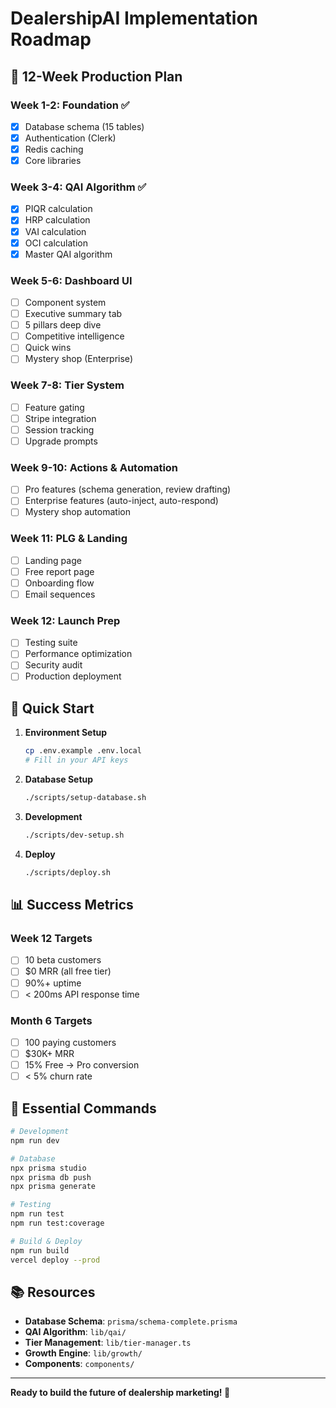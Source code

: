 # DealershipAI Implementation Roadmap

## 🎯 12-Week Production Plan

### Week 1-2: Foundation ✅
- [x] Database schema (15 tables)
- [x] Authentication (Clerk)
- [x] Redis caching
- [x] Core libraries

### Week 3-4: QAI Algorithm ✅
- [x] PIQR calculation
- [x] HRP calculation  
- [x] VAI calculation
- [x] OCI calculation
- [x] Master QAI algorithm

### Week 5-6: Dashboard UI
- [ ] Component system
- [ ] Executive summary tab
- [ ] 5 pillars deep dive
- [ ] Competitive intelligence
- [ ] Quick wins
- [ ] Mystery shop (Enterprise)

### Week 7-8: Tier System
- [ ] Feature gating
- [ ] Stripe integration
- [ ] Session tracking
- [ ] Upgrade prompts

### Week 9-10: Actions & Automation
- [ ] Pro features (schema generation, review drafting)
- [ ] Enterprise features (auto-inject, auto-respond)
- [ ] Mystery shop automation

### Week 11: PLG & Landing
- [ ] Landing page
- [ ] Free report page
- [ ] Onboarding flow
- [ ] Email sequences

### Week 12: Launch Prep
- [ ] Testing suite
- [ ] Performance optimization
- [ ] Security audit
- [ ] Production deployment

## 🚀 Quick Start

1. **Environment Setup**
   ```bash
   cp .env.example .env.local
   # Fill in your API keys
   ```

2. **Database Setup**
   ```bash
   ./scripts/setup-database.sh
   ```

3. **Development**
   ```bash
   ./scripts/dev-setup.sh
   ```

4. **Deploy**
   ```bash
   ./scripts/deploy.sh
   ```

## 📊 Success Metrics

### Week 12 Targets
- [ ] 10 beta customers
- [ ] $0 MRR (all free tier)
- [ ] 90%+ uptime
- [ ] < 200ms API response time

### Month 6 Targets
- [ ] 100 paying customers
- [ ] $30K+ MRR
- [ ] 15% Free → Pro conversion
- [ ] < 5% churn rate

## 🔧 Essential Commands

```bash
# Development
npm run dev

# Database
npx prisma studio
npx prisma db push
npx prisma generate

# Testing
npm run test
npm run test:coverage

# Build & Deploy
npm run build
vercel deploy --prod
```

## 📚 Resources

- **Database Schema**: `prisma/schema-complete.prisma`
- **QAI Algorithm**: `lib/qai/`
- **Tier Management**: `lib/tier-manager.ts`
- **Growth Engine**: `lib/growth/`
- **Components**: `components/`

---

**Ready to build the future of dealership marketing! 🚀**
